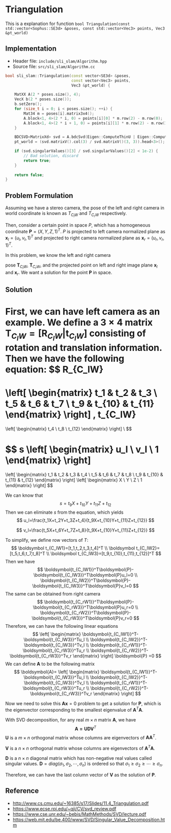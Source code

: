 # Triangulation

This is a explanation for function `bool Triangulation(const std::vector<Sophus::SE3d> &poses, const std::vector<Vec3> points, Vec3 &pt_world)`

## Implementation

* Header file: `include/sli_slam/Algorithm.hpp`
* Source file: `src/sli_slam/Algorithm.cc`

```cpp
bool sli_slam::Triangulation(const vector<SE3d> &poses, 
                             const vector<Vec3> points, 
                             Vec3 &pt_world) {

    MatXX A(2 * poses.size(), 4);
    VecX b(2 * poses.size());
    b.setZero();
    for (size_t i = 0; i < poses.size(); ++i) {
        Mat34 m = poses[i].matrix3x4();
        A.block<1, 4>(2 * i, 0) = points[i][0] * m.row(2) - m.row(0);
        A.block<1, 4>(2 * i + 1, 0) = points[i][1] * m.row(2) - m.row(1);
    }

    BDCSVD<MatrixXd> svd = A.bdcSvd(Eigen::ComputeThinU | Eigen::ComputeThinV);
    pt_world = (svd.matrixV().col(3) / svd.matrixV()(3, 3)).head<3>();

    if (svd.singularValues()[3] / svd.singularValues()[2] < 1e-2) {
        // Bad solution, discard
        return true;
    }
    
    return false;
}
```

## Problem Formulation

Assuming we have a stereo camera, the pose of the left and right camera in world coordinate is known as $T_{C_lW}$ and $T_{C_rW}$ respectively.

Then, consider a certain point in space $P$, which has a homogeneous coordinate $\boldsymbol {P}=(X,Y,Z,1)^T$. $P$ is projected to left camera normalized plane as $\boldsymbol x_l=(u_l,v_l,1)^T$ and projected to right camera normalized plane as $\boldsymbol x_r=(u_r,v_r,1)^T$.

In this problem, we know the left and right camera

 pose $\boldsymbol T_{C_lW}$, $\boldsymbol T_{C_rW}$, and the projected point on left and right image plane $\boldsymbol x_l$ and $\boldsymbol x_r$. We want a solution for the point $\boldsymbol P$ in space.

## Solution

First, we can have left camera as an example. We define a $3\times4$ matrix $\boldsymbol {T}_{C_lW}=[\boldsymbol{R}_{C_lW}|\boldsymbol{t}_{C_lW}]$ consisting of rotation and translation information. Then we have the following equation:
$$
R_{C_lW}
=
\left[
 \begin{matrix}
   t_1 & t_2 & t_3 \\
   t_5 & t_6 & t_7 \\
   t_9 & t_{10} & t_{11}
  \end{matrix} 
\right]
,
t_{C_lW}
=
\left[
 \begin{matrix}
   t_4 \\
   t_8 \\
   t_{12}
  \end{matrix} 
\right]
\\
$$

$$
s
\left[
 \begin{matrix}
   u_l \\
   v_l \\
   1
  \end{matrix} 
\right]
=
\left[
 \begin{matrix}
   t_1 & t_2 & t_3 & t_4 \\
   t_5 & t_6 & t_7 & t_8 \\
   t_9 & t_{10} & t_{11} & t_{12}
  \end{matrix} 
\right]
\left[
 \begin{matrix}
   X \\
   Y \\
   Z \\
   1
  \end{matrix} 
\right]
$$

We can know that
$$
s=t_9X+t_{10}Y+t_{11}Z+t_{12}
$$
Then we can eliminate $s$ from the equation, which yields
$$
u_l=\frac{t_1X+t_2Y+t_3Z+t_4}{t_9X+t_{10}Y+t_{11}Z+t_{12}}
$$

$$
v_l=\frac{t_5X+t_6Y+t_7Z+t_8}{t_9X+t_{10}Y+t_{11}Z+t_{12}}
$$

To simplify, we define row vectors of $T$:
$$
\boldsymbol t_{C_lW1}=[t_1,t_2,t_3,t_4]^T \\
\boldsymbol t_{C_lW2}=[t_5,t_6,t_7,t_8]^T \\
\boldsymbol t_{C_lW3}=[t_9,t_{10},t_{11},t_{12}]^T
$$
Then we have
$$
\boldsymbol{t_{C_lW1}}^T\boldsymbol{P}-\boldsymbol{t_{C_lW3}}^T\boldsymbol{P}u_l=0 \\
\boldsymbol{t_{C_lW2}}^T\boldsymbol{P}-\boldsymbol{t_{C_lW3}}^T\boldsymbol{P}v_l=0
$$
The same can be obtained from right camera
$$
\boldsymbol{t_{C_rW1}}^T\boldsymbol{P}-\boldsymbol{t_{C_rW3}}^T\boldsymbol{P}u_r=0 \\
\boldsymbol{t_{C_rW2}}^T\boldsymbol{P}-\boldsymbol{t_{C_rW3}}^T\boldsymbol{P}v_r=0
$$
Therefore, we can have the following linear equations
$$
\left[
 \begin{matrix}
   \boldsymbol{t_{C_lW1}}^T-\boldsymbol{t_{C_lW3}}^Tu_l \\
   \boldsymbol{t_{C_lW2}}^T-\boldsymbol{t_{C_lW3}}^Tv_l \\
   \boldsymbol{t_{C_rW1}}^T-\boldsymbol{t_{C_rW3}}^Tu_r \\
   \boldsymbol{t_{C_rW2}}^T-\boldsymbol{t_{C_rW3}}^Tv_r
  \end{matrix} 
\right]
\boldsymbol{P}
=0
$$
We can define $\boldsymbol{A}$ to be the following matrix
$$
\boldsymbol{A}=
\left[
 \begin{matrix}
   \boldsymbol{t_{C_lW1}}^T-\boldsymbol{t_{C_lW3}}^Tu_l \\
   \boldsymbol{t_{C_lW2}}^T-\boldsymbol{t_{C_lW3}}^Tv_l \\
   \boldsymbol{t_{C_rW1}}^T-\boldsymbol{t_{C_rW3}}^Tu_r \\
   \boldsymbol{t_{C_rW2}}^T-\boldsymbol{t_{C_rW3}}^Tv_r
  \end{matrix} 
\right]
$$


Now we need to solve this $\boldsymbol{Ax}=0$ problem to get a solution for $\boldsymbol{P}$, which is the eigenvector corresponding to the smallest eigenvalue of $\boldsymbol A^T \boldsymbol A$. 

With SVD decomposition, for any real $m\times n$ matrix $\boldsymbol{A}$, we have
$$
\boldsymbol{A=UDV}^T
$$
$\boldsymbol{U}$ is a $m\times n$ orthogonal matrix whose columns are eigenvectors of $\boldsymbol{AA}^T$.

$\boldsymbol{V}$ is a $n\times n$ orthogonal matrix whose columns are eigenvectors of $\boldsymbol{A}^T\boldsymbol{A}$.

$\boldsymbol{D}$ is a $n\times n$ diagonal matrix which has non-negative real values called singular values. $\boldsymbol{D}=diag(\sigma_1,\sigma_2,\cdots,\sigma_n)$ is ordered so that $\sigma_1\ge\sigma_2\ge\cdots\ge\sigma_n$.

Therefore, we can have the last column vector of $\boldsymbol V$ as the solution of $\boldsymbol P$.

## Reference

* http://www.cs.cmu.edu/~16385/s17/Slides/11.4_Triangulation.pdf
* https://www.ecse.rpi.edu/~qji/CV/svd_review.pdf
* https://www.cse.unr.edu/~bebis/MathMethods/SVD/lecture.pdf
* https://web.mit.edu/be.400/www/SVD/Singular_Value_Decomposition.htm

